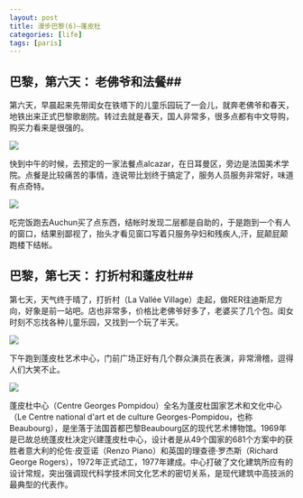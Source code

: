 ```yaml
---
layout: post
title: 漫步巴黎(6)—蓬皮杜
categories: [life]
tags: [paris]
---
```


## 巴黎，第六天： 老佛爷和法餐##

第六天，早晨起来先带闺女在铁塔下的儿童乐园玩了一会儿，就奔老佛爷和春天，地铁出来正式巴黎歌剧院。转过去就是春天，国人非常多，很多点都有中文导购，购买力看来是很强的。

![](http://mattma2009.qiniudn.com/20140501pairs%2F6day-1.jpg)

快到中午的时候，去预定的一家法餐点alcazar，在日耳曼区，旁边是法国美术学院。点餐是比较痛苦的事情，连说带比划终于搞定了，服务人员服务非常好，味道有点奇特。

![](http://mattma2009.qiniudn.com/20140501pairs%2F6day-2.jpg)


吃完饭跑去Auchun买了点东西，结帐时发现二层都是自助的，于是跑到一个有人的窗口，结果别鄙视了，抬头才看见窗口写着只服务孕妇和残疾人,汗，屁颠屁颠跑楼下结帐。


## 巴黎，第七天： 打折村和蓬皮杜##

第七天，天气终于晴了，打折村（La Vallée Village）走起，做RER往迪斯尼方向，好象是前一站吧。店也非常多，价格比老佛爷好多了，老婆买了几个包。闺女时刻不忘找各种儿童乐园，又找到一个玩了半天。

![](http://mattma2009.qiniudn.com/20140501pairs%2F7day-1.jpg)

下午跑到蓬皮杜艺术中心，门前广场正好有几个群众演员在表演，非常滑稽，逗得人们大笑不止。

![](http://mattma2009.qiniudn.com/20140501pairs%2F7day-2.jpg)

蓬皮杜中心（Centre Georges Pompidou）全名为蓬皮杜国家艺术和文化中心（Le Centre national d'art et de culture Georges-Pompidou，也称Beaubourg），是坐落于法国首都巴黎Beaubourg区的现代艺术博物馆。1969年是已故总统蓬皮杜决定兴建蓬皮杜中心，设计者是从49个国家的681个方案中的获胜者意大利的伦佐·皮亚诺（Renzo Piano）和英国的理查德·罗杰斯（Richard George Rogers），1972年正式动工，1977年建成。中心打破了文化建筑所应有的设计常规，突出强调现代科学技术同文化艺术的密切关系，是现代建筑中高技派的最典型的代表作。

